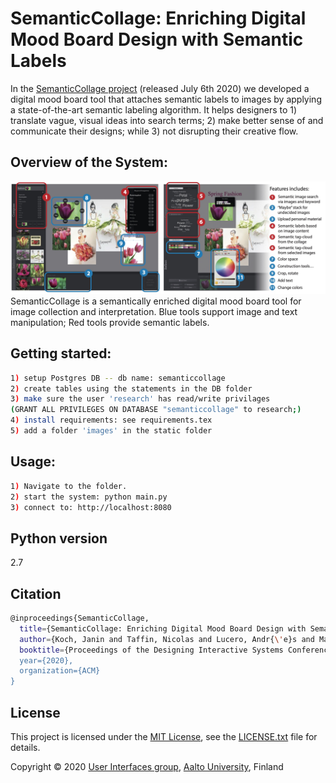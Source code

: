 # SemanticCollage: Enriching Digital Mood Board Design with Semantic Labels

In the [SemanticCollage project](http://dx.doi.org/10.1145/3357236.3395494) (released July 6th 2020) we developed a digital mood board tool that attaches semantic labels to images by applying a state-of-the-art semantic labeling algorithm.
It helps designers to 1) translate vague, visual ideas into search terms; 
2) make better sense of and communicate their designs; while 
3) not disrupting their creative flow.


## Overview of the System:
<img src="https://github.com/aalto-ui/SemanticCollage/blob/master/figure/hero.jpg"/>
SemanticCollage is a semantically enriched digital mood board tool for image collection and interpretation. Blue tools support image and text manipulation; Red tools provide semantic labels.



## Getting started:
```bash
1) setup Postgres DB -- db name: semanticcollage
2) create tables using the statements in the DB folder
3) make sure the user 'research' has read/write privilages
(GRANT ALL PRIVILEGES ON DATABASE "semanticcollage" to research;)
4) install requirements: see requirements.tex
5) add a folder 'images' in the static folder
```

## Usage:
```bash
1) Navigate to the folder.
2) start the system: python main.py
3) connect to: http://localhost:8080
```

## Python version
2.7

## Citation
```bash
@inproceedings{SemanticCollage,
  title={SemanticCollage: Enriching Digital Mood Board Design with Semantic Labels},
  author={Koch, Janin and Taffin, Nicolas and Lucero, Andr{\'e}s and Mackay, Wendy},
  booktitle={Proceedings of the Designing Interactive Systems Conference 2020 (DIS '20)},
  year={2020},
  organization={ACM}
}
```



## License

This project is licensed under the [MIT License](https://opensource.org/licenses/MIT), see the [LICENSE.txt](./LICENSE.txt) file for details.

Copyright © 2020 [User Interfaces group](https://userinterfaces.aalto.fi/), [Aalto University](https://www.aalto.fi/), Finland
